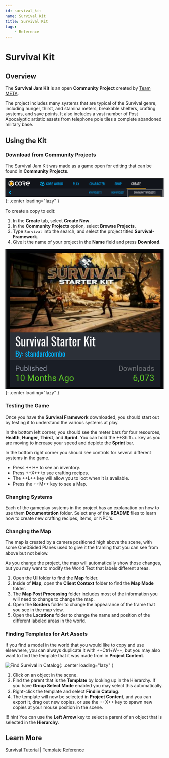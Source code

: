 ```yaml
---
id: survival_kit
name: Survival Kit
title: Survival Kit
tags:
    - Reference
---
```


# Survival Kit

## Overview

The **Survival Jam Kit** is an open **Community Project** created by [Team META](https://core-team-meta.github.io/).

The project includes many systems that are typical of the Survival genre, including hunger, thirst, and stamina meters, breakable shelters, crafting systems, and save points. It also includes a vast number of Post Apocalyptic artistic assets from telephone pole tiles a complete abandoned military base.

## Using the Kit

### Download from Community Projects

The Survival Jam Kit was made as a game open for editing that can be found in **Community Projects**.

![Community Projects](../img/NewFrameworks/NewFrameworks_CommunityProjects.png){: .center loading="lazy" }

To create a copy to edit:

1. In the **Create** tab, select **Create New**.
2. In the **Community Projects** option, select **Browse Projects**.
3. Type `Survival` into the search, and select the project titled **Survival-Framework**.
4. Give it the name of your project in the **Name** field and press **Download**.

![Survival Game](../img/NewFrameworks/NewFrameworks_SurvivalKit.png){: .center loading="lazy" }

### Testing the Game

Once you have the **Survival Framework** downloaded, you should start out by testing it to understand the various systems at play.

In the bottom left corner, you should see the meter bars for four resources, **Health**, **Hunger**, **Thirst**, and **Sprint**. You can hold the ++Shift++ key as you are moving to increase your speed and deplete the **Sprint** bar.

In the bottom right corner you should see controls for several different systems in the game.

- Press ++I++ to see an inventory.
- Press ++X++ to see crafting recipes.
- The ++L++ key will allow you to loot when it is available.
- Press the ++M++ key to see a Map.

### Changing Systems

Each of the gameplay systems in the project has an explanation on how to use them **Documentation** folder. Select any of the **README** files to learn how to create new crafting recipes, items, or NPC's.

### Changing the Map

The map is created by a camera positioned high above the scene, with some One0Sided Planes used to give it the framing that you can see from above but not below.

As you change the project, the map will automatically show those changes, but you may want to modify the World Text that labels different areas.

1. Open the **UI** folder to find the **Map** folder.
2. Inside of **Map**, open the **Client Context** folder to find the **Map Mode** folder.
3. The **Map Post Processing** folder includes most of the information you will need to change to change the map.
4. Open the **Borders** folder to change the appearance of the frame that you see in the map view.
5. Open the **Locations** folder to change the name and position of the different labeled areas in the world.

### Finding Templates for Art Assets

If you find a model in the world that you would like to copy and use elsewhere, you can always duplicate it with ++Ctrl+W++, but you may also want to find the template that it was made from in **Project Content**.

![Find Survival in Catalog](../img/Survival/Survival_FindInCatalog.png){: .center loading="lazy" }

1. Click on an object in the scene.
2. Find the parent that is the **Template** by looking up in the Hierarchy. If you have **Group Select Mode** enabled you may select this automatically.
3. Right-click the template and select **Find in Catalog**.
4. The template will now be selected in **Project Content**, and you can export it, drag out new copies, or use the ++X++ key to spawn new copies at your mouse position in the scene.

!!! hint
    You can use the **Left Arrow** key to select a parent of an object that is selected in the **Hierarchy**.

## Learn More

[Survival Tutorial](survival_tutorial.md) | [Template Reference](templates.md)
